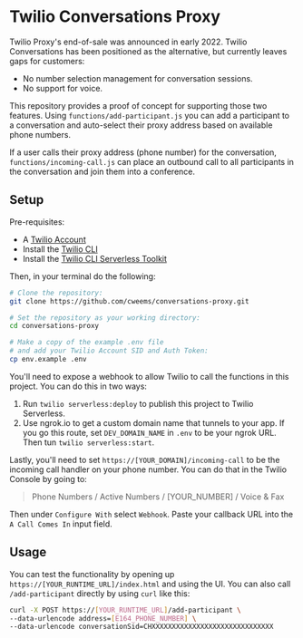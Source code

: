 # Twilio Conversations Proxy

Twilio Proxy's end-of-sale was announced in early 2022. Twilio Conversations has been positioned as the alternative, but currently leaves gaps for customers:

* No number selection management for conversation sessions.
* No support for voice.

This repository provides a proof of concept for supporting those two features. Using `functions/add-participant.js` you can add a participant to a conversation and auto-select their proxy address based on available phone numbers.

If a user calls their proxy address (phone number) for the conversation, `functions/incoming-call.js` can place an outbound call to all participants in the conversation and join them into a conference.

## Setup
Pre-requisites:
* A [Twilio Account](https://www.twilio.com/try-twilio)
* Install the [Twilio CLI](https://www.twilio.com/docs/twilio-cli/quickstart)
* Install the [Twilio CLI Serverless Toolkit](https://www.twilio.com/docs/labs/serverless-toolkit)

Then, in your terminal do the following:

```bash
# Clone the repository:
git clone https://github.com/cweems/conversations-proxy.git

# Set the repository as your working directory:
cd conversations-proxy

# Make a copy of the example .env file
# and add your Twilio Account SID and Auth Token:
cp env.example .env
```

You'll need to expose a webhook to allow Twilio to call the functions in this project. You can do this in two ways:

1. Run `twilio serverless:deploy` to publish this project to Twilio Serverless.
1. Use ngrok.io to get a custom domain name that tunnels to your app. If you go this route, set `DEV_DOMAIN_NAME` in `.env` to be your ngrok URL. Then tun `twilio serverless:start`.

Lastly, you'll need to set `https://[YOUR_DOMAIN]/incoming-call` to be the incoming call handler on your phone number. You can do that in the Twilio Console by going to:

> Phone Numbers / Active Numbers / [YOUR_NUMBER] / Voice & Fax

Then under `Configure With` select `Webhook`. Paste your callback URL into the `A Call Comes In` input field.

## Usage

You can test the functionality by opening up `https://[YOUR_RUNTIME_URL]/index.html` and using the UI. You can also call `/add-participant` directly by using `curl` like this:

```bash
curl -X POST https://[YOUR_RUNTIME_URL]/add-participant \                                                                                                      ─╯
--data-urlencode address=[E164_PHONE_NUMBER] \
--data-urlencode conversationSid=CHXXXXXXXXXXXXXXXXXXXXXXXXXXXXXX
```